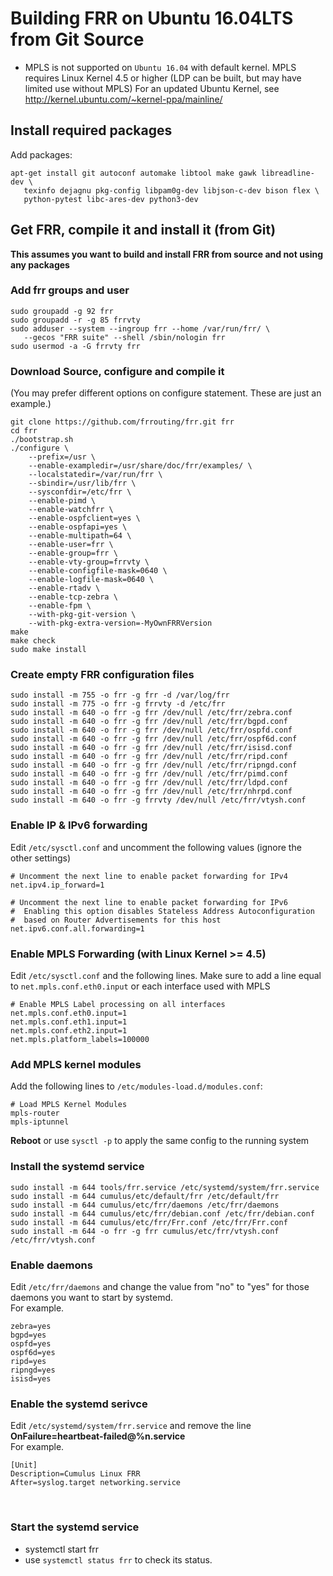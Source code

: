 Building FRR on Ubuntu 16.04LTS from Git Source
===============================================

- MPLS is not supported on `Ubuntu 16.04` with default kernel. MPLS requires 
  Linux Kernel 4.5 or higher (LDP can be built, but may have limited use 
  without MPLS)
  For an updated Ubuntu Kernel, see 
    http://kernel.ubuntu.com/~kernel-ppa/mainline/

Install required packages
-------------------------

Add packages:

    apt-get install git autoconf automake libtool make gawk libreadline-dev \
       texinfo dejagnu pkg-config libpam0g-dev libjson-c-dev bison flex \
       python-pytest libc-ares-dev python3-dev

Get FRR, compile it and install it (from Git)
---------------------------------------------

**This assumes you want to build and install FRR from source and not using 
any packages**

### Add frr groups and user

    sudo groupadd -g 92 frr
    sudo groupadd -r -g 85 frrvty
    sudo adduser --system --ingroup frr --home /var/run/frr/ \
       --gecos "FRR suite" --shell /sbin/nologin frr
    sudo usermod -a -G frrvty frr

### Download Source, configure and compile it
(You may prefer different options on configure statement. These are just 
an example.)

    git clone https://github.com/frrouting/frr.git frr
    cd frr
    ./bootstrap.sh
    ./configure \
        --prefix=/usr \
        --enable-exampledir=/usr/share/doc/frr/examples/ \
        --localstatedir=/var/run/frr \
        --sbindir=/usr/lib/frr \
        --sysconfdir=/etc/frr \
        --enable-pimd \
        --enable-watchfrr \
        --enable-ospfclient=yes \
        --enable-ospfapi=yes \
        --enable-multipath=64 \
        --enable-user=frr \
        --enable-group=frr \
        --enable-vty-group=frrvty \
        --enable-configfile-mask=0640 \
        --enable-logfile-mask=0640 \
        --enable-rtadv \
        --enable-tcp-zebra \
        --enable-fpm \
        --with-pkg-git-version \
        --with-pkg-extra-version=-MyOwnFRRVersion   
    make
    make check
    sudo make install

### Create empty FRR configuration files

    sudo install -m 755 -o frr -g frr -d /var/log/frr
    sudo install -m 775 -o frr -g frrvty -d /etc/frr
    sudo install -m 640 -o frr -g frr /dev/null /etc/frr/zebra.conf
    sudo install -m 640 -o frr -g frr /dev/null /etc/frr/bgpd.conf
    sudo install -m 640 -o frr -g frr /dev/null /etc/frr/ospfd.conf
    sudo install -m 640 -o frr -g frr /dev/null /etc/frr/ospf6d.conf
    sudo install -m 640 -o frr -g frr /dev/null /etc/frr/isisd.conf
    sudo install -m 640 -o frr -g frr /dev/null /etc/frr/ripd.conf
    sudo install -m 640 -o frr -g frr /dev/null /etc/frr/ripngd.conf
    sudo install -m 640 -o frr -g frr /dev/null /etc/frr/pimd.conf
    sudo install -m 640 -o frr -g frr /dev/null /etc/frr/ldpd.conf
    sudo install -m 640 -o frr -g frr /dev/null /etc/frr/nhrpd.conf    
    sudo install -m 640 -o frr -g frrvty /dev/null /etc/frr/vtysh.conf

### Enable IP & IPv6 forwarding

Edit `/etc/sysctl.conf` and uncomment the following values (ignore the 
other settings)

    # Uncomment the next line to enable packet forwarding for IPv4
    net.ipv4.ip_forward=1

    # Uncomment the next line to enable packet forwarding for IPv6
    #  Enabling this option disables Stateless Address Autoconfiguration
    #  based on Router Advertisements for this host
    net.ipv6.conf.all.forwarding=1

### Enable MPLS Forwarding (with Linux Kernel >= 4.5)

Edit `/etc/sysctl.conf` and the following lines. Make sure to add a line 
equal to `net.mpls.conf.eth0.input` or each interface used with MPLS

    # Enable MPLS Label processing on all interfaces
    net.mpls.conf.eth0.input=1
    net.mpls.conf.eth1.input=1
    net.mpls.conf.eth2.input=1
    net.mpls.platform_labels=100000

### Add MPLS kernel modules

Add the following lines to `/etc/modules-load.d/modules.conf`:

    # Load MPLS Kernel Modules
    mpls-router
    mpls-iptunnel

**Reboot** or use `sysctl -p` to apply the same config to the running system


### Install the systemd service

    sudo install -m 644 tools/frr.service /etc/systemd/system/frr.service  
    sudo install -m 644 cumulus/etc/default/frr /etc/default/frr  
    sudo install -m 644 cumulus/etc/frr/daemons /etc/frr/daemons  
    sudo install -m 644 cumulus/etc/frr/debian.conf /etc/frr/debian.conf  
    sudo install -m 644 cumulus/etc/frr/Frr.conf /etc/frr/Frr.conf  
    sudo install -m 644 -o frr -g frr cumulus/etc/frr/vtysh.conf /etc/frr/vtysh.conf   

### Enable daemons 

Edit `/etc/frr/daemons` and change the value from "no" to "yes" for those daemons you want to start by systemd.  
For example.

    zebra=yes
    bgpd=yes
    ospfd=yes
    ospf6d=yes
    ripd=yes
    ripngd=yes
    isisd=yes

### Enable the systemd serivce
Edit `/etc/systemd/system/frr.service` and remove the line **OnFailure=heartbeat-failed@%n.service**  
For example.

    [Unit]  
    Description=Cumulus Linux FRR  
    After=syslog.target networking.service  
    
### Start the systemd service
- systemctl start frr
- use `systemctl status frr` to check its status.
